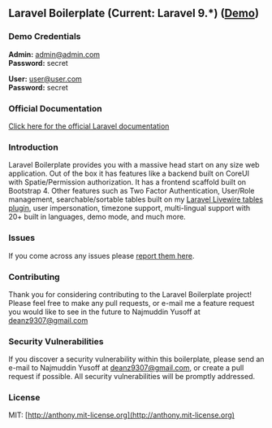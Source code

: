 ## Laravel Boilerplate (Current: Laravel 9.*) ([Demo](https://demo.laravel-boilerplate.com))

### Demo Credentials

**Admin:** admin@admin.com  
**Password:** secret

**User:** user@user.com  
**Password:** secret

### Official Documentation

[Click here for the official Laravel documentation](https://laravel.com/docs/9.x)


### Introduction

Laravel Boilerplate provides you with a massive head start on any size web application. Out of the box it has features like a backend built on CoreUI with Spatie/Permission authorization. It has a frontend scaffold built on Bootstrap 4. Other features such as Two Factor Authentication, User/Role management, searchable/sortable tables built on my [Laravel Livewire tables plugin](https://github.com/rappasoft/laravel-livewire-tables), user impersonation, timezone support, multi-lingual support with 20+ built in languages, demo mode, and much more.

### Issues

If you come across any issues please [report them here](https://github.com/deanz93/laravel-boilerplate/issues).

### Contributing

Thank you for considering contributing to the Laravel Boilerplate project! Please feel free to make any pull requests, or e-mail me a feature request you would like to see in the future to Najmuddin Yusoff at deanz9307@gmail.com

### Security Vulnerabilities

If you discover a security vulnerability within this boilerplate, please send an e-mail to Najmuddin Yusoff at deanz9307@gmail.com, or create a pull request if possible. All security vulnerabilities will be promptly addressed.

### License

MIT: [http://anthony.mit-license.org](http://anthony.mit-license.org)
